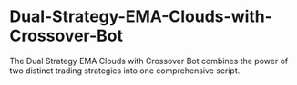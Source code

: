 # Dual-Strategy-EMA-Clouds-with-Crossover-Bot
The Dual Strategy EMA Clouds with Crossover Bot combines the power of two distinct trading strategies into one comprehensive script.
